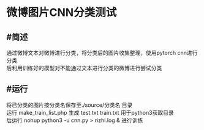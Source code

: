 微博图片CNN分类测试
====

#简述
---

通过微博文本对微博进行分类，将分类后的图片收集整理，使用pytorch cnn进行分类  
后利用训练好的模型对不能通过文本进行分类的微博进行尝试分类  
  
  
#运行
---

将已分类的图片按分类名保存至./source/分类名  目录  
运行 make_train_list.php 生成  test.txt  train.txt 用于python3获取目录  
后运行   nohup  python3  -u  cnn.py  > rizhi.log &  进行训练
